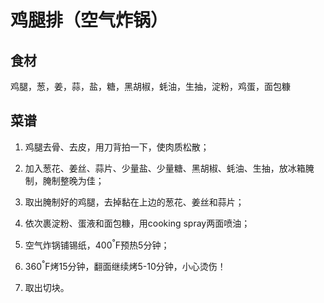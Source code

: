 # 鸡腿排（空气炸锅）

## 食材
鸡腿，葱，姜，蒜，盐，糖，黑胡椒，蚝油，生抽，淀粉，鸡蛋，面包糠

## 菜谱

1. 鸡腿去骨、去皮，用刀背拍一下，使肉质松散；

2. 加入葱花、姜丝、蒜片、少量盐、少量糖、黑胡椒、蚝油、生抽，放冰箱腌制，腌制整晚为佳；

3. 取出腌制好的鸡腿，去掉黏在上边的葱花、姜丝和蒜片；

4. 依次裹淀粉、蛋液和面包糠，用cooking spray两面喷油；

5. 空气炸锅铺锡纸，400<sup>°</sup>F预热5分钟；

6. 360<sup>°</sup>F烤15分钟，翻面继续烤5-10分钟，小心烫伤！

7. 取出切块。
